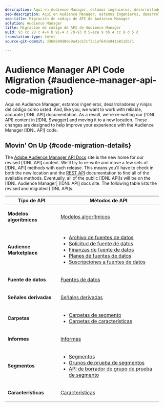 ```yaml
---
description: Aquí en Audience Manager, estamos ingenieros, desarrolladores y ninjas del código como usted. Y, como usted, queremos trabajar con documentación fiable y fiable de la API. Como resultado, vamos a reescribir el contenido de API en Swagger y moverlo a una nueva ubicación. Estos cambios están diseñados para ayudar a mejorar su experiencia con el código API de Audience Manager.
seo-description: Aquí en Audience Manager, estamos ingenieros, desarrolladores y ninjas del código como usted. Y, como usted, queremos trabajar con documentación fiable y fiable de la API. Como resultado, vamos a reescribir el contenido de API en Swagger y moverlo a una nueva ubicación. Estos cambios están diseñados para ayudar a mejorar su experiencia con el código API de Audience Manager.
seo-title: Migración de código de API de Audience Manager
solution: Audience Manager
title: Migración de código de API de Audience Manager
uuid: 93 cc 28 c 4-4 b 91-4 c 79-93 d 5-ece 9 bb 4 cc 9 d 5 d
translation-type: tm+mt
source-git-commit: d368699d0de9a43cb7cf2c1af64da941a811db71

---
```



# Audience Manager API Code Migration {#audience-manager-api-code-migration}

Aquí en Audience Manager, estamos ingenieros, desarrolladores y ninjas del código como usted. And, like you, we want to work with reliable, accurate [!DNL API] documentation. As a result, we&#39;re re-writing our [!DNL API] content in [!DNL Swagger] and moving it to a new location. These changes are designed to help improve your experience with the Audience Manager [!DNL API] code.

## Movin&#39; On Up {#code-migration-details}

<!-- api-swagger-migration.xml -->

The [Adobe Audience Manager API Docs](https://bank.demdex.com/portal/swagger/index.html) site is the new home for our revised [!DNL API] content. We&#39;ll try to re-write and move a few sets of [!DNL API] methods with each release. This means you&#39;ll have to check in both the new location and the [REST API](../api/rest-api-main/rest-api-main.md) documentation to find all of the available methods. Eventually, all of the public [!DNL API]s will be on the [!DNL Audience Manager] [!DNL API] docs site. The following table lists the revised and migrated [!DNL API]s.

<table id="table_CD3C244CB02C48C898745FB982EC828C"> 
 <thead> 
  <tr> 
   <th colname="col1" class="entry"> Tipo de API </th> 
   <th colname="col2" class="entry"> Métodos de API </th> 
  </tr> 
 </thead>
 <tbody>
 <tr> 
   <td colname="col1"> <p> <b>Modelos algorítmicos</b> </p> </td> 
   <td colname="col2"> <p> <a href="https://bank.demdex.com/portal/swagger/index.html#/Algorithmic_Models_API" format="https" scope="external"> Modelos algorítmicos</a> </p> </td> 
  </tr> 
  <tr> 
   <td colname="col1"> <p> <b>Audience Marketplace</b> </p> </td> 
   <td colname="col2"> <p> 
     <ul id="ul_4CFB3FAAC0B04E5AADD80E7D7FAF2722"> 
      <li id="li_50EE5F6B2278480E9FEA04AD51664F9D"> <a href="https://bank.demdex.com/portal/swagger/index.html#!/?f=Data_Feed_API" format="https" scope="external"> Archivo de fuentes de datos</a> </li> 
      <li id="li_5D372E3819014AB78C12048A9A2DC89F"> <a href="https://bank.demdex.com/portal/swagger/index.html#!/Data_Feed_Request_API/" format="https" scope="external"> Solicitud de fuente de datos</a> </li> 
      <li id="li_0582688D08C346C68B81D86A5C46E053"> <a href="https://bank.demdex.com/portal/swagger/index.html#!/?f=Data_Feed_Finance_API" format="https" scope="external"> Finanzas de fuente de datos</a> </li> 
      <li id="li_C1C1CB42D6A74803B4672F6EE2D2D08C"> <a href="https://bank.demdex.com/portal/swagger/index.html#!/?f=Data_Feed_Plans_API" format="https" scope="external"> Planes de fuentes de datos</a> </li> 
      <li id="li_D8F9D791D0824287B9D0B0585E3106AB"> <a href="https://bank.demdex.com/portal/swagger/index.html#!/Data_Feed_Subscription_API" format="https" scope="external"> Suscripciones a fuentes de datos</a> </li> 
     </ul> </p> </td> 
  </tr> 
  <tr> 
   <td colname="col1"> <p> <b>Fuente de datos</b> </p> </td> 
   <td colname="col2"> <p> <a href="https://bank.demdex.com/portal/swagger/index.html#!/Data_Source_API" format="https" scope="external"> Fuentes de datos</a> </p> </td> 
  </tr> 
   <td colname="col1"> <p> <b>Señales derivadas</b> </p> </td> 
   <td colname="col2"> <p> <a href="https://bank.demdex.com/portal/swagger/index.html#/Derived_Signals_API" format="https" scope="external"> Señales derivadas</a> </p> </td> 
  </tr>   
  <tr> 
   <td colname="col1"> <p> <b>Carpetas</b> </p> </td> 
   <td colname="col2"> <p> 
     <ul id="ul_FD05673B372141F3B0EF2C79A338F744"> 
      <li id="li_5D16FCAF6F0E411694A1CFBE9571BDAC"> <a href="https://bank.demdex.com/portal/swagger/index.html#!/Segment_Folder_API" format="https" scope="external"> Carpetas de segmento</a> </li> 
      <li id="li_5DC088C0F8CA4FC193248366C8400030"> <a href="https://bank.demdex.com/portal/swagger/index.html#!/Trait_Folder_API" scope="external" format="https"> Carpetas de características</a> </li> 
     </ul> </p> </td> 
  </tr> 
  <tr> 
   <td colname="col1"> <p> <b>Informes</b> </p> </td> 
   <td colname="col2"> <p> <a href="https://bank.demdex.com/portal/swagger/index.html#!/Reporting_API" format="https" scope="external"> Informes</a> </p> </td> 
  </tr> 
  <tr> 
   <td colname="col1"> <p> <b>Segmentos</b> </p> </td> 
   <td colname="col2"> <p> 
     <ul id="ul_098B0655653D4846B70349A35A055C19"> 
      <li id="li_41A3003BF41147969BC88D4F12A5C1BB"> <a href="https://bank.demdex.com/portal/swagger/index.html#!/Segments_API" format="https" scope="external"> Segmentos</a> </li> 
      <li id="li_22A858D377634D88AE58BE2CE924169C"> <a href="https://bank.demdex.com/portal/swagger/index.html#!/Segment_Test_Group_API/" format="https" scope="external"> Grupos de prueba de segmentos</a> </li> 
      <li id="li_2B505A1B43CF4B29A0336106C321E7FD"> <a href="https://bank.demdex.com/portal/swagger/index.html#!/Segment_Test_Group_Draft_API/" format="https" scope="external"> API de borrador de grupo de prueba de segmento</a> </li> 
     </ul> </p> </td> 
  </tr> 
  <tr> 
   <td colname="col1"> <p> <b>Características</b> </p> </td> 
   <td colname="col2"> <p> <a href="https://bank.demdex.com/portal/swagger/index.html#!/Traits_API" format="https" scope="external"> Características</a> </p> </td> 
  </tr>
 </tbody>
</table>